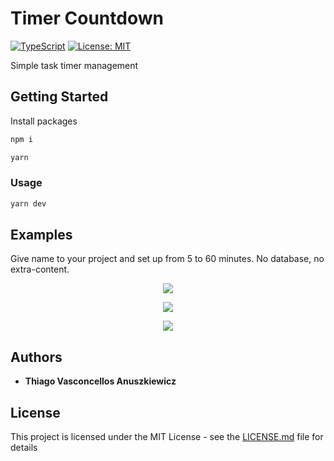 # Timer Countdown
[![TypeScript](https://camo.githubusercontent.com/56e4a1d9c38168bd7b1520246d6ee084ab9abbbb/68747470733a2f2f62616467656e2e6e65742f62616467652f69636f6e2f547970655363726970743f69636f6e3d74797065736372697074266c6162656c266c6162656c436f6c6f723d626c756526636f6c6f723d353535353535)](https://github.com/ellerbrock/typescript-badges/) [![License: MIT](https://img.shields.io/badge/License-MIT-yellow.svg)](https://opensource.org/licenses/MIT)

Simple task timer management

## Getting Started

Install packages

```bash
npm i
```

```bash
yarn
```

### Usage

```bash
yarn dev
```

## Examples

Give name to your project and set up from 5 to 60 minutes.
No database, no extra-content.
<p align="center">
  <img src="https://i.ibb.co/fvHN0Rz/Screen1.png">
</p>
<p align="center">
  <img src="https://i.ibb.co/27rQ3rG/Screen2.png">
</p>
<p align="center">
  <img src="https://i.ibb.co/3hwhBj6/Screen3.png">
</p>



## Authors

* **Thiago Vasconcellos Anuszkiewicz**

## License

This project is licensed under the MIT License - see the [LICENSE.md](LICENSE.md) file for details

